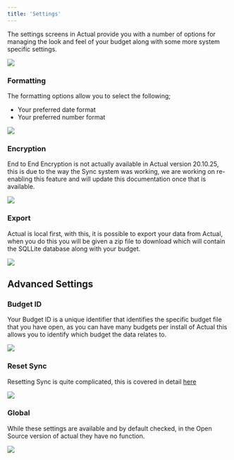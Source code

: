 ```yaml
---
title: 'Settings'
---
```


The settings screens in Actual provide you with a number of options for managing the look and feel of your budget along with some more system specific settings. 

![](/img/using-actual/settings-1.png)

### Formatting 

The formatting options allow you to select the following;

* Your preferred date format 
* Your preferred number format

![](/img/using-actual/settings-1.png)

### Encryption

End to End Encryption is not actually available in Actual version 20.10.25, this is due to the way the Sync system was working, we are working on re-enabling this feature and will update this documentation once that is available. 

![](/img/using-actual/settings-1.png)

### Export

Actual is local first, with this, it is possible to export your data from Actual, when you do this you will be given a zip file to download which will contain the SQLLite database along with your budget. 

![](/img/using-actual/settings-1.png)

## Advanced Settings

### Budget ID

Your Budget ID is a unique identifier that identifies the specific budget file that you have open, as you can have many budgets per install of Actual this allows you to identify which budget the data relates to. 

![](/img/using-actual/settings-2.png)

### Reset Sync

Resetting Sync is quite complicated, this is covered in detail [here](/Getting-Started/sync#what-does-resetting-sync-mean)

![](/img/using-actual/settings-2.png)

### Global 

While these settings are available and by default checked, in the Open Source version of actual they have no function.

![](/img/using-actual/settings-3.png)

